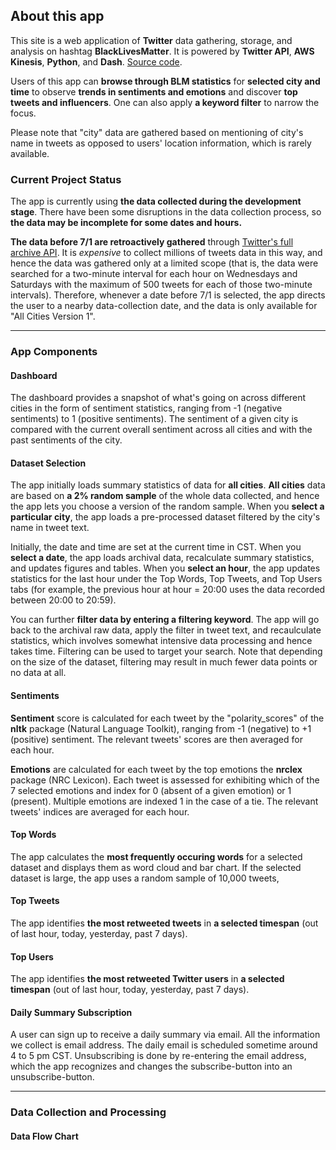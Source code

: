 
## About this app

This site is a web application of **Twitter** data gathering, storage, and analysis on hashtag **BlackLivesMatter**. It is powered by **Twitter API**, **AWS Kinesis**, **Python**, and **Dash**. [Source code](https://github.com/kotamine/dash_BLM_tracker). 

Users of this app can **browse through BLM statistics** for **selected city and time** to observe **trends in sentiments and emotions** and discover **top tweets and influencers**. One can also apply **a keyword filter** to narrow the focus. 

Please note that "city" data are gathered based on mentioning of city's name in tweets as opposed to users' location information, which is rarely available.  



### Current Project Status 

The app is currently using **the data collected during the development stage**. There have been some disruptions in the data collection process, so **the data may be incomplete for some dates and hours.**  

**The data before 7/1 are retroactively gathered** through [Twitter's full archive API](https://developer.twitter.com/en/docs/twitter-api/v1/tweets/search/quick-start/premium-full-archive). It is *expensive* to collect millions of tweets data in this way, and hence the data was gathered only at a limited scope (that is, the data were searched for a two-minute interval for each hour on Wednesdays and Saturdays with the maximum of 500 tweets for each of those two-minute intervals). Therefore, whenever a date before 7/1 is selected, the app directs the user to a nearby data-collection date, and the data is only available for "All Cities Version 1".   


---

### App Components

#### Dashboard

The dashboard provides a snapshot of what's going on across different cities in the form of sentiment statistics, ranging from -1 (negative sentiments) to 1 (positive sentiments). The sentiment of a given city is compared with the current overall sentiment across all cities and with the past sentiments of the city.  


#### Dataset Selection

The app initially loads summary statistics of data for **all cities**.  **All cities** data are based on **a 2% random sample** of the whole data collected, and hence the app lets you choose a version of the random sample. When you **select a particular city**, the app loads a pre-processed dataset filtered by the city's name in tweet text.  

Initially, the date and time are set at the current time in CST. When you **select a date**, the app loads archival data, recalculate summary statistics, and updates figures and tables. When you **select an hour**, the app updates statistics for the last hour under the Top Words, Top Tweets, and Top Users tabs  (for example, the previous hour at hour = 20:00 uses the data recorded between 20:00 to 20:59).  

You can further **filter data by entering a filtering keyword**. The app will go back to the archival raw data, apply the filter in tweet text, and recaulculate statistics, which involves somewhat intensive data processing and hence takes time. Filtering can be used to target your search. Note that depending on the size of the dataset, filtering may result in much fewer data points or no data at all. 


#### Sentiments

**Sentiment** score is calculated for each tweet by the "polarity_scores" of the **nltk** package (Natural Language Toolkit), ranging from -1 (negative) to +1 (positive) sentiment. The relevant tweets' scores are then averaged for each hour. 

**Emotions** are calculated for each tweet by the top emotions the **nrclex** package (NRC Lexicon). Each tweet is assessed for exhibiting which of the 7 selected emotions and index for 0 (absent of a given emotion) or 1 (present). Multiple emotions are indexed 1 in the case of a tie. The relevant tweets' indices are averaged for each hour.   


#### Top Words

The app calculates the **most frequently occuring words** for a selected dataset and displays them as word cloud and bar chart.  If the selected dataset is large, the app uses a random sample of 10,000 tweets, 



#### Top Tweets

The app identifies **the most retweeted tweets** in **a selected timespan** (out of last hour, today, yesterday, past 7 days). 


#### Top Users


The app identifies **the most retweeted Twitter users** in **a selected timespan** (out of last hour, today, yesterday, past 7 days). 


#### Daily Summary Subscription

A user can sign up to receive a daily summary via email. All the information we collect is email address. The daily email is scheduled sometime around 4 to 5 pm CST.  Unsubscribing is done by re-entering the email address, which the app recognizes and changes the subscribe-button into an unsubscribe-button. 


--- 
### Data Collection and Processing
#### Data Flow Chart
